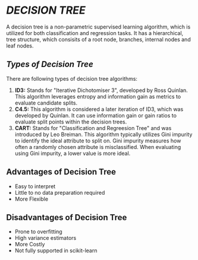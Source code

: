 # _DECISION TREE_
A decision tree is a non-parametric supervised learning algorithm, which is utilized for both classification and regression tasks. It has a hierarchical, tree structure, which consisits of a root node, branches, internal nodes and leaf nodes.

## _Types of Decision Tree_
There are following types of decision tree algorithms:
1. **ID3:** Stands for "Iterative Dichotomiser 3", developed by Ross Quinlan. This algorithm leverages entropy and information gain as metrics to evaluate candidate splits.
2. **C4.5:** This algorithm is considered a later iteration of ID3, which was developed by Quinlan. It can use information gain or gain ratios to evaluate split points within the decision trees.
3. **CART:** Stands for "Classification and Regreesion Tree" and was introduced by Leo Breiman. This algorithm typically utilizes Gini impurity to identify the ideal attribute to split on. Gini impurity measures how often a randomly chosen attribute is misclassified. When evaluating using Gini impurity, a lower value is more ideal.

## Advantages of Decision Tree
* Easy to interpret
* Little to no data preparation required
* More Flexible

## Disadvantages of Decision Tree
* Prone to overfitting
* High variance estimators
* More Costly
* Not fully supported in scikit-learn
